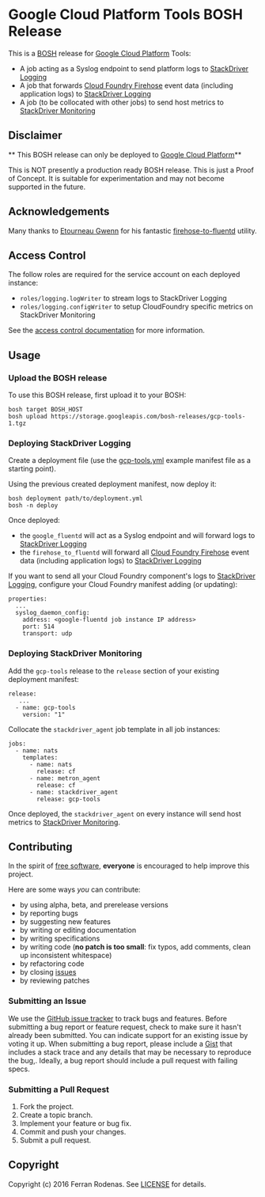 # Google Cloud Platform Tools BOSH Release

This is a [BOSH](http://bosh.io/) release for [Google Cloud Platform](https://cloud.google.com/) Tools:

* A job acting as a Syslog endpoint to send platform logs to [StackDriver Logging](https://cloud.google.com/logging/)
* A job that forwards [Cloud Foundry Firehose](https://docs.cloudfoundry.org/loggregator/architecture.html#firehose) event data (including application logs) to [StackDriver Logging](https://cloud.google.com/logging/)
* A job (to be collocated with other jobs) to send host metrics to [StackDriver Monitoring](https://cloud.google.com/monitoring/)

## Disclaimer

** This BOSH release can only be deployed to [Google Cloud Platform](https://cloud.google.com/)**

This is NOT presently a production ready BOSH release. This is just a Proof of Concept. It is suitable for experimentation and may not become supported in the future.

## Acknowledgements

Many thanks to [Etourneau Gwenn](https://github.com/shinji62) for his fantastic [firehose-to-fluentd](https://github.com/shinji62/firehose-to-fluentd) utility.

## Access Control

The follow roles are required for the service account on each deployed instance:

 - `roles/logging.logWriter` to stream logs to StackDriver Logging
 - `roles/logging.configWriter` to setup CloudFoundry specific metrics on StackDriver Monitoring

See the [access control documentation](https://cloud.google.com/logging/docs/access-control) for more information.

## Usage

### Upload the BOSH release

To use this BOSH release, first upload it to your BOSH:

```
bosh target BOSH_HOST
bosh upload https://storage.googleapis.com/bosh-releases/gcp-tools-1.tgz
```

### Deploying StackDriver Logging

Create a deployment file (use the [gcp-tools.yml](https://github.com.evandbrown/gcp-tools-release/blob/master/manifests/gcp-tools.yml) example manifest file as a starting point).

Using the previous created deployment manifest, now deploy it:

```
bosh deployment path/to/deployment.yml
bosh -n deploy
```

Once deployed:
* the `google_fluentd` will act as a Syslog endpoint and will forward logs to [StackDriver Logging](https://cloud.google.com/logging/)
* the `firehose_to_fluentd` will forward all [Cloud Foundry Firehose](https://docs.cloudfoundry.org/loggregator/architecture.html#firehose) event data (including application logs) to [StackDriver Logging](https://cloud.google.com/logging/)

If you want to send all your Cloud Foundry component's logs to [StackDriver Logging](https://cloud.google.com/logging/), configure your Cloud Foundry manifest adding (or updating):

```
properties:
  ...
  syslog_daemon_config:
    address: <google-fluentd job instance IP address>
    port: 514
    transport: udp
```

### Deploying StackDriver Monitoring

Add the `gcp-tools` release to the `release` section of your existing deployment manifest:

```
release:
   ...
  - name: gcp-tools
    version: "1"
```

Collocate the `stackdriver_agent` job template in all job instances:

```
jobs:
  - name: nats
    templates:
      - name: nats
        release: cf
      - name: metron_agent
        release: cf
      - name: stackdriver_agent
        release: gcp-tools
```

Once deployed, the `stackdriver_agent` on every instance will send host metrics to [StackDriver Monitoring](https://cloud.google.com/monitoring/).

## Contributing

In the spirit of [free software](http://www.fsf.org/licensing/essays/free-sw.html), **everyone** is encouraged to help improve this project.

Here are some ways *you* can contribute:

* by using alpha, beta, and prerelease versions
* by reporting bugs
* by suggesting new features
* by writing or editing documentation
* by writing specifications
* by writing code (**no patch is too small**: fix typos, add comments, clean up inconsistent whitespace)
* by refactoring code
* by closing [issues](https://github.com.evandbrown/gcp-tools-release/issues)
* by reviewing patches

### Submitting an Issue

We use the [GitHub issue tracker](https://github.com.evandbrown/gcp-tools-release/issues) to track bugs and features. Before submitting a bug report or feature request, check to make sure it hasn't already been submitted. You can indicate support for an existing issue by voting it up. When submitting a bug report, please include a [Gist](http://gist.github.com/) that includes a stack trace and any details that may be necessary to reproduce the bug,. Ideally, a bug report should include a pull request with failing specs.

### Submitting a Pull Request

1. Fork the project.
2. Create a topic branch.
3. Implement your feature or bug fix.
4. Commit and push your changes.
5. Submit a pull request.

## Copyright

Copyright (c) 2016 Ferran Rodenas. See [LICENSE](https://github.com.evandbrown/gcp-tools-release/blob/master/LICENSE) for details.
